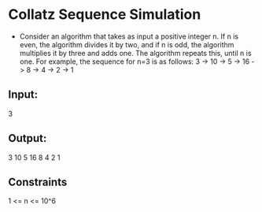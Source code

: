 # Collatz Sequence Simulation

* Consider an algorithm that takes as input a positive integer n. If n is even, the algorithm divides it by two, and if n is odd, the algorithm multiplies it by three and adds one. The algorithm repeats this, until n is one. For example, the sequence for n=3 is as follows:
  3 -> 10 -> 5 -> 16 -> 8 -> 4 -> 2 -> 1 

## Input:
3

## Output:
3 10 5 16 8 4 2 1

## Constraints  
1 <= n <= 10^6
